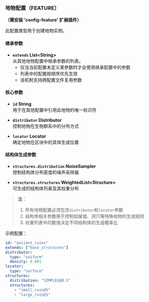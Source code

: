 ### 地物配置（FEATURE）  
**（需安装 'config-feature' 扩展插件）**  

此配置类型用于创建地物实例。

#### 继承参数  
- **`extends` List\<String\>**  
  从其他地物配置中继承参数的列表。  
  - 仅当当前配置未定义某参数时才会使用继承配置中的参数  
  - 列表中的配置按顺序优先生效  
  - 该机制支持跨配置文件复用参数  

#### 核心参数  
- **`id` String**  
  用于在其他配置中引用此地物的唯一标识符  

- **`distributor` Distributor**  
  控制地物在生物群系中的分布方式  

- **`locator` Locator**  
  确定地物在区块中的具体生成位置  

#### 结构体生成参数  
- **`structures.distribution` NoiseSampler**  
  控制结构体分布密度的噪声采样器  

- **`structures.structures` WeightedList\<Structure\>**  
  可生成的结构体列表及其权重分布  

> **注**：  
> 1. 所有地物配置必须包含`distributor`和`locator`参数  
> 2. 结构体相关参数用于控制如废墟、洞穴等特殊地物的生成规则  
> 3. 权重列表中的数值决定不同结构体的生成概率比  

示例配置：
```yaml
id: "ancient_ruins"
extends: ["base_structures"]
distributor: 
  type: "uniform"
  density: 0.001
locator:
  type: "surface"
structures:
  distribution: "SIMPLEX@0.5"
  structures:
    - "small_ruin@5"
    - "large_ruin@1" 
```